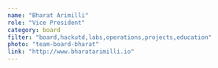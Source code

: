 ```yaml
---
name: "Bharat Arimilli"
role: "Vice President"
category: board
filter: "board,hackutd,labs,operations,projects,education"
photo: "team-board-bharat"
link: "http://www.bharatarimilli.io"
---
```


